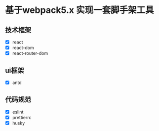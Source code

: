 # 基于webpack5.x 实现一套脚手架工具


## 技术框架
- [x] react
- [x] react-dom
- [x] react-router-dom

## ui框架
- [x] antd

## 代码规范
- [x] eslint
- [x] prettierrc
- [x] husky